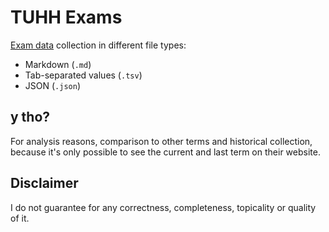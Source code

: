 # TUHH Exams
[Exam data](https://intranet.tuhh.de/stud/pruefung/index.php3) collection in different file types:
* Markdown (`.md`)
* Tab-separated values (`.tsv`)
* JSON (`.json`)

## y tho?
For analysis reasons, comparison to other terms and historical collection, because it's only possible to see the current and last term on their website.

## Disclaimer
I do not guarantee for any correctness, completeness, topicality or quality of it.
